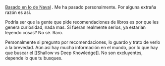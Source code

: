 [Basado en lo de Naval](https://nav.al/reject-advice) . Me ha pasado personalmente. Por alguna extraña razón es así. 

Podría ser que la gente que pide recomendaciones de libros es por que les genera curiosidad, nada mas. Si fueran realmente serios, ya estarian leyendo cosas? No sé. Raro. 

Personalmente si pregunto por recomendaciones, lo guardo y trato de verlo a la brevedad. Aún así hay mucha información en el mundo, por lo que hay que buscar el [[Shallow vs Deep Knowledge]]. No son excluyentes, depende lo que tu busques.


